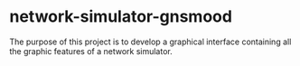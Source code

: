 # network-simulator-gnsmood
The purpose of this project is to develop a graphical interface containing all the graphic features of a network simulator.
